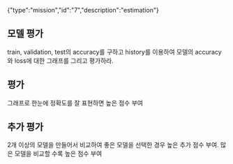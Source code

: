 {"type":"mission","id":"7","description":"estimation"}
## 모델 평가
train, validation, test의 accuracy를 구하고 history를 이용하여 모델의 accuracy와 loss에 대한 그래프를 그리고 평가하라.

## 평가
그래프로 한눈에 정확도를 잘 표현하면 높은 점수 부여
## 추가 평가
2개 이상의 모델을 만들어서 비교하여 좋은 모델을 선택한 경우 높은 추가 점수 부여. 많은 모델을 비교할 수록 높은 점수 부여
